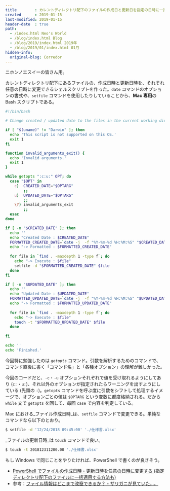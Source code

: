 ```yaml
---
title        : カレントディレクトリ配下のファイルの作成日と更新日を指定の日時に一括変更する Mac 専用シェルスクリプト
created      : 2019-01-15
last-modified: 2019-01-15
header-date  : true
path:
  - /index.html Neo's World
  - /blog/index.html Blog
  - /blog/2019/index.html 2019年
  - /blog/2019/01/index.html 01月
hidden-info:
  original-blog: Corredor
---
```


ニホンノエスイーの皆さん用。

カレントディレクトリ配下にあるファイルの、作成日時と更新日時を、それぞれ任意の日時に変更できるシェルスクリプトを作った。`date` コマンドのオプションの書式や、`setfile` コマンドを使用したりしていることから、**Mac 専用**の Bash スクリプトである。

```bash
#!/bin/bash

# Change created / updated date to the files in the current working directory

if [ "$(uname)" != "Darwin" ]; then
  echo 'This script is not supported on this OS.'
  exit 1
fi

function invalid_arguments_exit() {
  echo 'Invalid arguments.'
  exit 1
}

while getopts ":c:u:" OPT; do
  case "$OPT" in
    c)  CREATED_DATE="$OPTARG"
        ;;
    u)  UPDATED_DATE="$OPTARG"
        ;;
    \?) invalid_arguments_exit
        ;;
  esac
done

if [ -n "$CREATED_DATE" ]; then
  echo ''
  echo "Created Date : $CREATED_DATE"
  FORMATTED_CREATED_DATE=`date -j  -f "%Y-%m-%d %H:%M:%S" "$CREATED_DATE"  +"%m/%d/%Y %H:%M:%S"`
  echo "-> Formatted : $FORMATTED_CREATED_DATE"
  
  for file in `find . -maxdepth 1 -type f`; do
    echo "-> Execute : $file"
    setfile -d "$FORMATTED_CREATED_DATE" $file
  done
fi

if [ -n "$UPDATED_DATE" ]; then
  echo ''
  echo "Updated Date : $UPDATED_DATE"
  FORMATTED_UPDATED_DATE=`date -j  -f "%Y-%m-%d %H:%M:%S" "$UPDATED_DATE"  +"%Y%m%d%H%M.%S"`
  echo "-> Formatted : $FORMATTED_UPDATED_DATE"
  
  for file in `find . -maxdepth 1 -type f`; do
    echo "-> Execute : $file"
    touch -t "$FORMATTED_UPDATED_DATE" $file
  done
  
fi

echo ''
echo 'Finished.'
```

今回特に勉強したのは _`getopts`_ コマンド。引数を解析するためのコマンドで、コマンド直後に書く「コマンド名」と「各種オプション」の理解が難しかった。

今回のコードだと、`-c`・`-u` オプションそれぞれで値を受け取れるようにしてあり (`c:`・`u:`)、それ以外のオプションが指定されたらワーニングを出すようにしている (先頭の `:`)。`getopts` コマンドを呼ぶ度に引数をシフトして処理するイメージで、オプションごとの値は `$OPTARG` という変数に都度格納される。だから `while` 文で `getopts` を回して、毎回 `case` で内容を判定している。

Mac における_ファイル作成日時_は、`setfile` コマンドで変更できる。単純なコマンドなら以下のとおり。

```bash
$ setfile -d '12/24/2018 09:45:00' './仕様書.xlsx'
```

_ファイルの更新日時_は `touch` コマンドで良い。

```bash
$ touch -t 201812311200.00 './仕様書.xlsx'
```

もし Windows で同じことをやりたければ、PowerShell で書くのが良さそう。

- [PowerShell でファイルの作成日時・更新日時を任意の日時に変更する (指定ディレクトリ配下のファイルに一括適用する方法も)](/blog/2019/01/16-01.html)
- 参考：[ファイル情報はどこまで改竄できるか？ - ザリガニが見ていた...。](http://d.hatena.ne.jp/zariganitosh/20101210/falsify_file_info)
